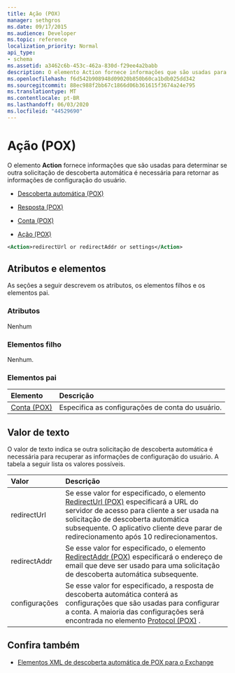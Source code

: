 ```yaml
---
title: Ação (POX)
manager: sethgros
ms.date: 09/17/2015
ms.audience: Developer
ms.topic: reference
localization_priority: Normal
api_type:
- schema
ms.assetid: a3462c6b-453c-462a-830d-f29ee4a2babb
description: O elemento Action fornece informações que são usadas para determinar se outra solicitação de descoberta automática é necessária para retornar as informações de configuração do usuário.
ms.openlocfilehash: f6d542b908948d09020b850b60ca1bdb025dd342
ms.sourcegitcommit: 88ec988f2bb67c1866d06b361615f3674a24e795
ms.translationtype: MT
ms.contentlocale: pt-BR
ms.lasthandoff: 06/03/2020
ms.locfileid: "44529690"
---
```

# <a name="action-pox"></a>Ação (POX)

O elemento **Action** fornece informações que são usadas para determinar se outra solicitação de descoberta automática é necessária para retornar as informações de configuração do usuário. 
  
- [Descoberta automática (POX)](autodiscover-pox.md)
  
- [Resposta (POX)](response-pox.md)
  
- [Conta (POX)](account-pox.md)
  
- [Ação (POX)](action-pox.md)
  
```xml
<Action>redirectUrl or redirectAddr or settings</Action>
```

## <a name="attributes-and-elements"></a>Atributos e elementos

As seções a seguir descrevem os atributos, os elementos filhos e os elementos pai.
  
### <a name="attributes"></a>Atributos

Nenhum
  
### <a name="child-elements"></a>Elementos filho

Nenhum.
  
### <a name="parent-elements"></a>Elementos pai

|**Elemento**|**Descrição**|
|:-----|:-----|
|[Conta (POX)](account-pox.md) <br/> |Especifica as configurações de conta do usuário.  <br/> |
   
## <a name="text-value"></a>Valor de texto

O valor de texto indica se outra solicitação de descoberta automática é necessária para recuperar as informações de configuração do usuário. A tabela a seguir lista os valores possíveis.
  
|**Valor**|**Descrição**|
|:-----|:-----|
|redirectUrl  <br/> |Se esse valor for especificado, o elemento [RedirectUrl (POX)](redirecturl-pox.md) especificará a URL do servidor de acesso para cliente a ser usada na solicitação de descoberta automática subsequente. O aplicativo cliente deve parar de redirecionamento após 10 redirecionamentos.  <br/> |
|redirectAddr  <br/> |Se esse valor for especificado, o elemento [RedirectAddr (POX)](redirectaddr-pox.md) especificará o endereço de email que deve ser usado para uma solicitação de descoberta automática subsequente.  <br/> |
|configurações  <br/> |Se esse valor for especificado, a resposta de descoberta automática conterá as configurações que são usadas para configurar a conta. A maioria das configurações será encontrada no elemento [Protocol (POX)](protocol-pox.md) .  <br/> |
   
## <a name="see-also"></a>Confira também

- [Elementos XML de descoberta automática de POX para o Exchange](pox-autodiscover-xml-elements-for-exchange.md)

